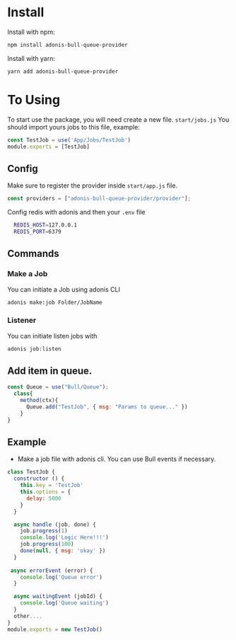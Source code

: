 # Install

Install with npm:

```bash
npm install adonis-bull-queue-provider
```

Install with yarn:

```bash
yarn add adonis-bull-queue-provider
```

# To Using
To start use the package, you will need create a new file. `start/jobs.js`
You should import yours jobs to this file, example:

```js
const TestJob = use('App/Jobs/TestJob')
module.exports = [TestJob]
```

## Config
Make sure to register the provider inside `start/app.js` file.

```js
const providers = ["adonis-bull-queue-provider/provider"];
```

Config redis with adonis and then your `.env` file

```bash
  REDIS_HOST=127.0.0.1
  REDIS_PORT=6379
```
## Commands
### Make a Job
You can initiate a Job using adonis CLI
```bash
adonis make:job Folder/JobName
```

### Listener
You can initiate listen jobs with
```bash
adonis job:listen
```

## Add item in queue.

```js
const Queue = use("Bull/Queue");
  class{
    method(ctx){
      Queue.add("TestJob", { msg: "Params to queue..." })
    }
}
```

## Example
- Make a job file with adonis cli. You can use Bull events if necessary.

```js
class TestJob {
  constructor () {
    this.key = 'TestJob'
    this.options = {
      delay: 5000
    }
  }

  async handle (job, done) {
    job.progress(1)
    console.log('Logic Here!!!')
    job.progress(100)
    done(null, { msg: 'okay' })
  }
  
 async errorEvent (error) {
    console.log('Queue error')
  }

  async waitingEvent (jobId) {
    console.log('Queue waiting')
  }
  other....
}
module.exports = new TestJob()
```

